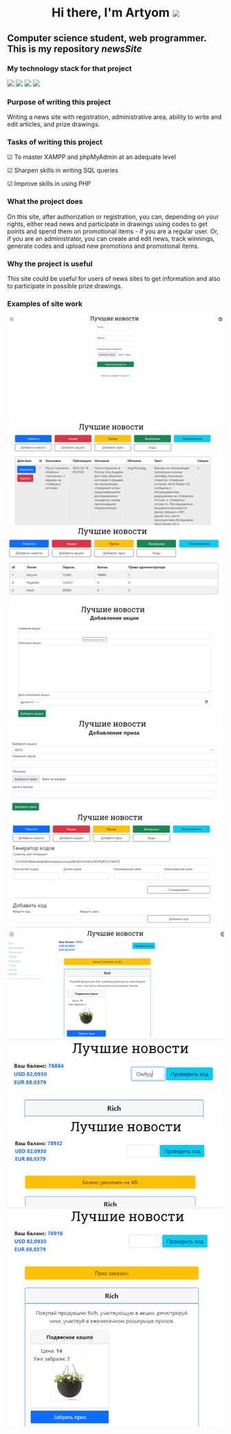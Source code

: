 <h1 align="center">Hi there, I'm Artyom</a>
<img src="https://github.com/blackcater/blackcater/raw/main/images/Hi.gif" height="32"/></h1>

## Computer science student, web programmer. This is my repository ***newsSite***
### My technology stack for that project
<p>
    <img src="https://img.shields.io/badge/PHP-000000?style=for-thebadge&logo=php" height="32"/>
    <img src="https://img.shields.io/badge/CSS-000000?style=for-thebadge&logo=css3" height="32"/>
    <img src="https://img.shields.io/badge/HTML5-000000?style=for-thebadge&logo=html5" height="32"/>
    <img src="https://img.shields.io/badge/JavaScript-000000?style=for-thebadge&logo=javascript" height="32"/>
</p>

### Purpose of writing this project
Writing a news site with registration, administrative area, ability to write and edit articles, and prize drawings.

### Tasks of writing this project
&#x2611; To master XAMPP and phpMyAdmin at an adequate level

&#x2611; Sharpen skills in writing SQL queries

&#x2611; Improve skills in using PHP

### What the project does
On this site, after authorization or registration, you can, depending on your rights, either read news and participate in drawings using codes to get points and spend them on promotional items - if you are a regular user. Or, if you are an administrator, you can create and edit news, track winnings, generate codes and upload new promotions and promotional items.

### Why the project is useful
This site could be useful for users of news sites to get information and also to participate in possible prize drawings.

### Examples of site work
![1](https://github.com/ArtSoller/newsSite/blob/main/img/registration.png)
![2](https://github.com/ArtSoller/newsSite/blob/main/img/admin.png)
![3](https://github.com/ArtSoller/newsSite/blob/main/img/users.png)
![4](https://github.com/ArtSoller/newsSite/blob/main/img/addShare.png)
![5](https://github.com/ArtSoller/newsSite/blob/main/img/addShareItem.png)
![6](https://github.com/ArtSoller/newsSite/blob/main/img/codeGenerationAndAddition.png)
![7](https://github.com/ArtSoller/newsSite/blob/main/img/stockList.png)
![8](https://github.com/ArtSoller/newsSite/blob/main/img/codeActivation.png)
![9](https://github.com/ArtSoller/newsSite/blob/main/img/balanceUp.png)
![10](https://github.com/ArtSoller/newsSite/blob/main/img/prizeOrder.png)
